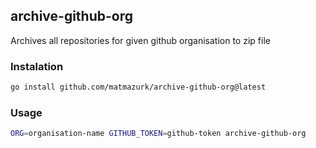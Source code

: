 ## archive-github-org

Archives all repositories for given github organisation to zip file

### Instalation

```bash
go install github.com/matmazurk/archive-github-org@latest
```

### Usage
```bash
ORG=organisation-name GITHUB_TOKEN=github-token archive-github-org
```
